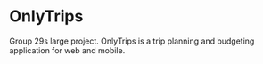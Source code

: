 # OnlyTrips
Group 29s large project. OnlyTrips is a trip planning and budgeting application for web and mobile.

